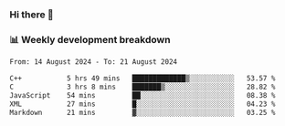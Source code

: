 ### Hi there 👋

### 📊 Weekly development breakdown
<!--START_SECTION:waka-->

```txt
From: 14 August 2024 - To: 21 August 2024

C++           5 hrs 49 mins   █████████████▒░░░░░░░░░░░   53.57 %
C             3 hrs 8 mins    ███████▒░░░░░░░░░░░░░░░░░   28.82 %
JavaScript    54 mins         ██░░░░░░░░░░░░░░░░░░░░░░░   08.38 %
XML           27 mins         █░░░░░░░░░░░░░░░░░░░░░░░░   04.23 %
Markdown      21 mins         ▓░░░░░░░░░░░░░░░░░░░░░░░░   03.25 %
```

<!--END_SECTION:waka-->
